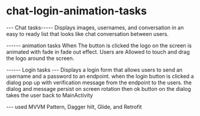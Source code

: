 # chat-login-animation-tasks

--- Chat tasks-----
Displays images, usernames, and conversation in an easy to ready list that looks like chat conversation between users. 

------ animation tasks
When The button is clicked the logo on the screen is animated with fade in fade out effect. Users are Allowed 
to touch and drag the logo around the screen.

------ Login tasks ---
Displays a login form  that allows users to send an username and a password to an endpoint.
when the login button is clicked a dialog pop up with verification message from the endpoint to the users. 
the dialog and message persist on screen rotation then ok button on the dialog takes the user back to MainActivity

--- used MVVM Pattern, Dagger hilt, Glide, and Retrofit
